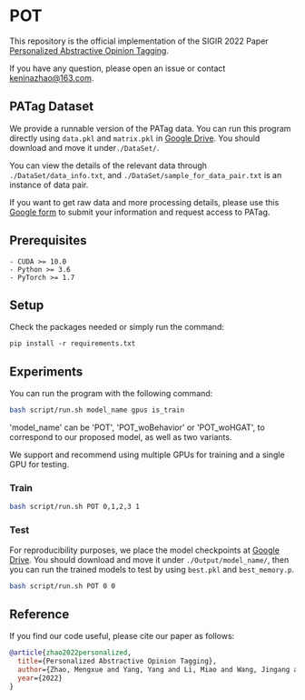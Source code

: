 # POT

This repository is the official implementation of the SIGIR 2022 Paper [Personalized Abstractive Opinion Tagging](https://staff.fnwi.uva.nl/m.derijke/wp-content/papercite-data/pdf/zhao-2022-personalized.pdf).

If you have any question, please open an issue or contact <keninazhao@163.com>.

## PATag Dataset 
We provide a runnable version of the PATag data. You can run this program directly using `data.pkl` and `matrix.pkl` in [Google Drive](https://drive.google.com/drive/folders/1ST6maKXhkab6bEuPdJtgRbPg2IjXaiDz?usp=sharing). You should download and move it under`./DataSet/`. 


You can view the details of the relevant data through `./DataSet/data_info.txt`, and `./DataSet/sample_for_data_pair.txt` is an instance of data pair.

If you want to get raw data and more processing details, please use this [Google form](https://docs.google.com/forms/d/e/1FAIpQLSc-SkZnd2rJqjSkPYOvi5ShvCHlbnYA8viS6459yEy27dPdYQ/viewform?usp=sf_link) to submit your information and request access to PATag.

## Prerequisites
```console
- CUDA >= 10.0
- Python >= 3.6
- PyTorch >= 1.7
```

## Setup
Check the packages needed or simply run the command:
```console
pip install -r requirements.txt
```

## Experiments
You can run the program with the following command: 
```bash
bash script/run.sh model_name gpus is_train
```

'model_name' can be 'POT', 'POT_woBehavior' or 'POT_woHGAT', to correspond to our proposed model, as well as two variants.

We support and recommend using multiple GPUs for training and a single GPU for testing.

### Train
```bash
bash script/run.sh POT 0,1,2,3 1
```

### Test
For reproducibility purposes, we place the model checkpoints at [Google Drive](https://drive.google.com/drive/folders/1ggxkJCFDW30gyZG4tXv5ecU0CNPr-0ko?usp=sharing). You should download and move it under `./Output/model_name/`, then you can run the trained models to test by using `best.pkl` and `best_memory.p`.

```bash
bash script/run.sh POT 0 0
```

## Reference
If you find our code useful, please cite our paper as follows:
```bibtex
@article{zhao2022personalized,
  title={Personalized Abstractive Opinion Tagging},
  author={Zhao, Mengxue and Yang, Yang and Li, Miao and Wang, Jingang and Wu, Wei and Ren, Pengjie and de Rijke, Maarten and Ren, Zhaochun},
  year={2022}
}
```
